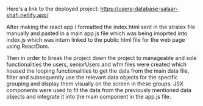 Here's a link to the deployed project: https://users-database-salaar-shafi.netlify.app/


After making the react app I formatted the index.html sent in the stratex file manually and pasted in a main app.js file which was being imoprted into index.js which was inturn linked to the public html file for the web page using ReactDom. 

Then in order to break the project down the project to manageable and sole functionalities the users, seniorUsers and wfm files were created which housed the looping functionalities to get the data from the main data file, filter and subsequently use the relevant data objects for the specific grouping and display them visually on the screen in these groups. JSX components were used to fit the data from the previously mentioned data objects and integrate it into the main component in the app.js file.   
